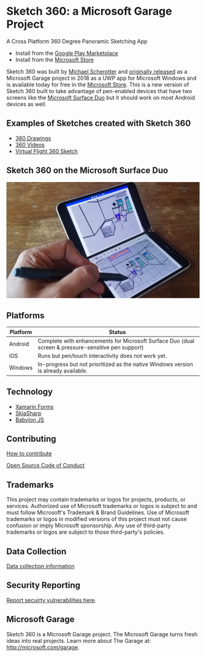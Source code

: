 # Sketch 360: a Microsoft Garage Project
A Cross Platform 360 Degree Panoramic Sketching App

- Install from the [Google Play Marketplace](https://play.google.com/store/apps/details?id=com.microsoft.garage.sketch360app)
- Install from the [Microsoft Store](https://www.microsoft.com/en-us/p/sketch-360/9p89s2qlh11t)

Sketch 360 was built by [Michael Scherotter](https://github.com/mscherotter) and 
[originally released](https://www.microsoft.com/en-us/garage/blog/2018/11/finally-a-way-to-sketch-360-degree-vr-scenes/) 
as a Microsoft Garage project in 2018 as a UWP app for Microsoft Windows and is available today for free in the
[Microsoft Store](https://www.microsoft.com/en-us/p/sketch-360/9p89s2qlh11t).  This is a new version of Sketch 
360 built to take advantage of pen-enabled devices that have two screens like the 
[Microsoft Surface Duo](https://www.microsoft.com/en-us/surface/devices/surface-duo) but it should work on most 
Android devices as well.

## Examples of Sketches created with Sketch 360
- [360 Drawings](https://lightroom.adobe.com/shares/21b9e652ff4e46ef86130478cbb50abf)
- [360 Videos](https://studio.youtube.com/video/AImRmQYN_hk/edit)
- [Virtual Flight 360 Sketch](https://youtu.be/pTFVXD1v3zQ)
## Sketch 360 on the Microsoft Surface Duo
![Sketch 360 on the Microsoft Surface Duo](mobile.jpg)

## Platforms
Platform | Status
-------- | ------------
Android  | Complete with enhancements for Microsoft Surface Duo (dual screen & pressure-sensitive pen support) 
iOS      | Runs but pen/touch interactivity does not work yet.
Windows  | In-progress but not prioritized as the native Windows version is already available.

## Technology
- [Xamarin Forms](https://docs.microsoft.com/en-us/xamarin/xamarin-forms/)
- [SkiaSharp](https://github.com/mono/SkiaSharp)
- [Babylon JS](https://www.babylonjs.com/)

## Contributing
[How to contribute](Contributing.md)

[Open Source Code of Conduct](https://opensource.microsoft.com/codeofconduct)

## Trademarks
This project may contain trademarks or logos for projects, products, or services. Authorized use of Microsoft trademarks or logos is subject to and must follow Microsoft's Trademark & Brand Guidelines. Use of Microsoft trademarks or logos in modified versions of this project must not cause confusion or imply Microsoft sponsorship. Any use of third-party trademarks or logos are subject to those third-party's policies.

## Data Collection
[Data collection information](DataCollection.md)

## Security Reporting
[Report secuirty vulnerabilities here](Security.md).

## Microsoft Garage
Sketch 360 is a Microsoft Garage project. The Microsoft Garage turns fresh ideas into real projects. Learn more about The Garage at: http://microsoft.com/garage.
